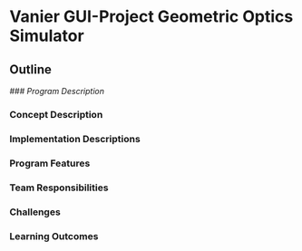 # Vanier GUI-Project Geometric Optics Simulator
## Outline
_### Program Description_
### Concept Description
### Implementation Descriptions

### Program Features
### Team Responsibilities
### Challenges
### Learning Outcomes
